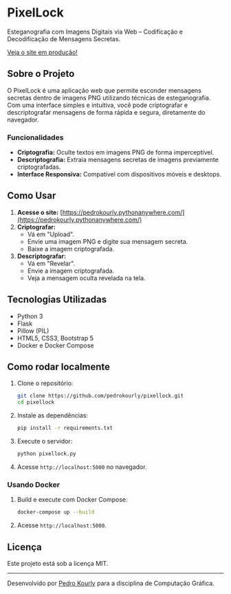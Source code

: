 # PixelLock

Esteganografia com Imagens Digitais via Web – Codificação e Decodificação de Mensagens Secretas.

[Veja o site em produção!](https://pedrokourly.pythonanywhere.com/)

## Sobre o Projeto
O PixelLock é uma aplicação web que permite esconder mensagens secretas dentro de imagens PNG utilizando técnicas de esteganografia. Com uma interface simples e intuitiva, você pode criptografar e descriptografar mensagens de forma rápida e segura, diretamente do navegador.

### Funcionalidades
- **Criptografia:** Oculte textos em imagens PNG de forma imperceptível.
- **Descriptografia:** Extraia mensagens secretas de imagens previamente criptografadas.
- **Interface Responsiva:** Compatível com dispositivos móveis e desktops.

## Como Usar
1. **Acesse o site:** [https://pedrokourly.pythonanywhere.com/](https://pedrokourly.pythonanywhere.com/)
2. **Criptografar:**
   - Vá em "Upload".
   - Envie uma imagem PNG e digite sua mensagem secreta.
   - Baixe a imagem criptografada.
3. **Descriptografar:**
   - Vá em "Revelar".
   - Envie a imagem criptografada.
   - Veja a mensagem oculta revelada na tela.

## Tecnologias Utilizadas
- Python 3
- Flask
- Pillow (PIL)
- HTML5, CSS3, Bootstrap 5
- Docker e Docker Compose

## Como rodar localmente
1. Clone o repositório:
   ```sh
   git clone https://github.com/pedrokourly/pixellock.git
   cd pixellock
   ```
2. Instale as dependências:
   ```sh
   pip install -r requirements.txt
   ```
3. Execute o servidor:
   ```sh
   python pixellock.py
   ```
4. Acesse `http://localhost:5000` no navegador.

### Usando Docker
1. Build e execute com Docker Compose:
   ```sh
   docker-compose up --build
   ```
2. Acesse `http://localhost:5000`.

## Licença
Este projeto está sob a licença MIT.

---
Desenvolvido por [Pedro Kourly](https://www.github.com/pedrokourly) para a disciplina de Computação Gráfica.
